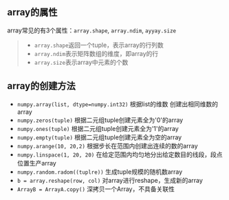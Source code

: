 ## array的属性
array常见的有3个属性：`array.shape`, `array.ndim`, `ayyay.size`
> - `array.shape`返回一个tuple，表示array的行列数
> - `array.ndim`表示矩阵数组的维度，即array的行
> - `array.size`表示array中元素的个数
## array的创建方法
- `numpy.array(list, dtype=numpy.int32)` 根据list的维数 创建出相同维数的array
- `numpy.zeros(tuple)` 根据二元组tuple创建元素全为'0'的array
- `numpy.ones(tuple)` 根据二元组tuple创建元素全为'1'的array
- `numpy.empty(tuple)` 根据二元组tuple创建元素全为空的array
- `numpy.arange(10, 20,2)` 根据步长在范围内创建出连续的数的array
- `numpy.linspace(1, 20, 20)` 在给定范围内均匀地分出给定数目的线段，段点位置生产array
- `numpy.random.radom((tuplre))` 生成tuple规模的随机数array
- `b = array.reshape(row, col)` 对array进行reshape，生成新的array
- `ArrayB = ArrayA.copy()` 深拷贝一个Array，不具备关联性
